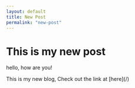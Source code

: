 ```yaml
---
layout: default
title: New Post
permalink: "new-post"
---
```


# This is my new post
<p>hello, how are you!</p>
This is my new blog, Check out the link at [here](/)
